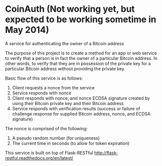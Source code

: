 CoinAuth (Not working yet, but expected to be working sometime in May 2014)
========

A service for authenticating the owner of a Bitcoin address

The purpose of this project is to create a method for an app or web service to verify that a person is in fact the owner of a particular Bitcoin address. In other words, to verify that they are in possession of the private key for a particular Bitcoin address without providing the private key.

Basic flow of this service is as follows:  
1. Client requests a nonce from the service  
2. Service responds with nonce  
3. Client responds with nonce, and nonce ECDSA signature created by using their Bitcoin private key and their Bitcoin address  
4. Service responds with verification results (success or failure of challenge response for supplied Bitcoin address, nonce, and ECDSA signature)

The nonce is comprised of the following:  
1. A pseudo random number (for uniqueness)  
2. The current time in seconds (to allow for token expiration)

This service is built on top of Flask-RESTful http://flask-restful.readthedocs.org/en/latest/
